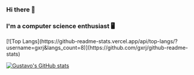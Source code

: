 ### Hi there 👋
### I'm a computer science enthusiast 🖥️

<!--
**gxrj/gxrj** is a ✨ _special_ ✨ repository because its `README.md` (this file) appears on your GitHub profile.

Here are some ideas to get you started:

- 🔭 I’m currently working on ...
- 🌱 I’m currently learning ...
- 👯 I’m looking to collaborate on ...
- 🤔 I’m looking for help with ...
- 💬 Ask me about ...
- 📫 How to reach me: ...
- 😄 Pronouns: ...
- ⚡ Fun fact: ...
-->
<div style="float: left;">
[![Top Langs](https://github-readme-stats.vercel.app/api/top-langs/?username=gxrj&langs_count=8)](https://github.com/gxrj/github-readme-stats)


[![Gustavo's GitHub stats](https://github-readme-stats.vercel.app/api?username=gxrj)](https://github.com/gxrj/github-readme-stats)
</div>

